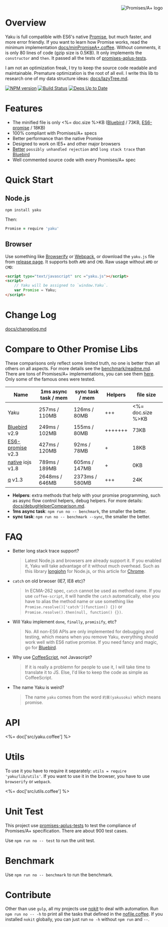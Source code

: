 <a href="http://promisesaplus.com/">
    <img src="http://promisesaplus.com/assets/logo-small.png" alt="Promises/A+ logo"
         title="Promises/A+ 1.1 compliant" align="right" />
</a>

# Overview

Yaku is full compatible with ES6's native [Promise][native], but much faster, and more error friendly.
If you want to learn how Promise works, read the minimum implementation [docs/minPromiseA+.coffee][]. Without comments, it is only 80 lines of code (gzip size is 0.5KB).
It only implements the `constructor` and `then`. It passed all the tests of [promises-aplus-tests][].

I am not an optimization freak, I try to keep the source code readable and maintainable.
Premature optimization is the root of all evil. I write this lib to research one of my data structure
ideas: [docs/lazyTree.md][].

[![NPM version](https://badge.fury.io/js/yaku.svg)](http://badge.fury.io/js/yaku) [![Build Status](https://travis-ci.org/ysmood/yaku.svg)](https://travis-ci.org/ysmood/yaku) [![Deps Up to Date](https://david-dm.org/ysmood/yaku.svg?style=flat)](https://david-dm.org/ysmood/yaku)

# Features

- The minified file is only <%= doc.size %>KB ([Bluebird][] / 73KB, [ES6-promise][] / 18KB)
- 100% compliant with Promises/A+ specs
- Better performance than the native Promise
- Designed to work on IE5+ and other major browsers
- [Better][docs/debugHelperComparison.md] `possibly unhandled rejection` and `long stack trace` than [Bluebird][]
- Well commented source code with every Promises/A+ spec

# Quick Start

## Node.js

```shell
npm install yaku
```

Then:
```coffee
Promise = require 'yaku'
```

## Browser

Use something like [Browserify][] or [Webpack][], or download the `yaku.js` file from [release page][].
It supports both `AMD` and `CMD`. Raw usage without `AMD` or `CMD`:

```html
<script type="text/javascript" src ="yaku.js"></script>
<script>
    // Yaku will be assigned to `window.Yaku`.
    var Promise = Yaku;
</script>
```

# Change Log

[docs/changelog.md](docs/changelog.md)

# Compare to Other Promise Libs

These comparisons only reflect some limited truth, no one is better than all others on all aspects.
For more details see the [benchmark/readme.md](benchmark/readme.md). There are tons of Promises/A+ implementations, you can see them [here](https://promisesaplus.com/implementations). Only some of the famous ones were tested.

| Name                 | 1ms async task / mem | sync task / mem | Helpers | file size |
| -------------------- | -------------------- | --------------- | ------- | --------- |
| Yaku                 |  257ms / 110MB       |  126ms / 80MB   | +++     | <%= doc.size %>KB |
| [Bluebird][] v2.9    |  249ms / 102MB       |  155ms / 80MB   | +++++++ | 73KB      |
| [ES6-promise][] v2.3 |  427ms / 120MB       |   92ms / 78MB   | +       | 18KB      |
| [native][] iojs v1.8 |  789ms / 189MB       |  605ms / 147MB  | +       | 0KB       |
| [q][] v1.3           | 2648ms / 646MB       | 2373ms / 580MB  | +++     | 24K       |

- **Helpers**: extra methods that help with your promise programming, such as
  async flow control helpers, debug helpers. For more details: [docs/debugHelperComparison.md][].
- **1ms async task**: `npm run no -- benchmark`, the smaller the better.
- **sync task**: `npm run no -- benchmark --sync`, the smaller the better.

# FAQ

- Better long stack trace support?

  > Latest Node.js and browsers are already support it. If you enabled it, Yaku will take advantage of it
  > without much overhead. Such as this library [longjohn][] for Node.js, or this article for [Chrome][crhome-lst].

- `catch` on old brwoser (IE7, IE8 etc)?

  > In ECMA-262 spec, `catch` cannot be used as method name. If you use `coffee-script`, it will handle the `catch` automatically, else you have to alias the method name or use something like `Promise.resolve()['catch'](function() {})` or `Promise.resolve().then(null, function() {})`.

- Will Yaku implement `done`, `finally`, `promisify`, etc?

  > No. All non-ES6 APIs are only implemented for debugging and testing, which means when you remove Yaku, everything
  > should work well with ES6 native promise. If you need fancy and magic, go for [Bluebird][].

- Why use [CoffeeScript][], not Javascript?

  > If it is really a problemn for people to use it, I will take time to translate it to JS.
  > Else, I'd like to keep the code as simple as CoffeeScript.

- The name Yaku is weird?

  > The name `yaku` comes from the word `約束(yakusoku)` which means promise.

# API

<%= doc['src/yaku.coffee'] %>

# Utils

To use it you have to require it separately: `utils = require 'yaku/lib/utils'`.
If you want to use it in the browser, you have to use `browserify` or `webpack`.

<%= doc['src/utils.coffee'] %>

# Unit Test

This project use [promises-aplus-tests][] to test the compliance of Promises/A+ specification. There are about 900 test cases.

Use `npm run no -- test` to run the unit test.

# Benchmark

Use `npm run no -- benchmark` to run the benchmark.

# Contribute

Other than use `gulp`, all my projects use [nokit][] to deal with automation.
Run `npm run no -- -h` to print all the tasks that defined in the [nofile.coffee][].
If you installed `nokit` globally, you can just run `no -h` without `npm run` and `--`.


[docs/lazyTree.md]: docs/lazyTree.md
[docs/debugHelperComparison.md]: docs/debugHelperComparison.md
[Bluebird]: https://github.com/petkaantonov/bluebird
[ES6-promise]: https://github.com/jakearchibald/es6-promise
[native]: http://people.mozilla.org/~jorendorff/es6-draft.html#sec-promise-objects
[q]: https://github.com/kriskowal/q
[release page]: https://github.com/ysmood/yaku/releases
[docs/minPromiseA+.coffee]: docs/minPromiseA+.coffee
[promises-aplus-tests]: https://github.com/promises-aplus/promises-tests
[longjohn]: https://github.com/mattinsler/longjohn
[crhome-lst]: http://www.html5rocks.com/en/tutorials/developertools/async-call-stack
[Browserify]: http://browserify.org
[Webpack]: http://webpack.github.io/
[CoffeeScript]: http://coffeescript.org/
[nokit]: https://github.com/ysmood/nokit
[nofile.coffee]: nofile.coffee